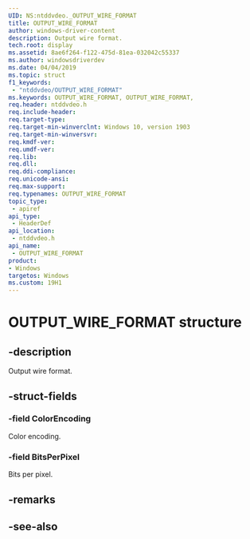 ```yaml
---
UID: NS:ntddvdeo._OUTPUT_WIRE_FORMAT
title: OUTPUT_WIRE_FORMAT
author: windows-driver-content
description: Output wire format.
tech.root: display
ms.assetid: 8ae6f264-f122-475d-81ea-032042c55337
ms.author: windowsdriverdev
ms.date: 04/04/2019
ms.topic: struct
f1_keywords:
 - "ntddvdeo/OUTPUT_WIRE_FORMAT"
ms.keywords: OUTPUT_WIRE_FORMAT, OUTPUT_WIRE_FORMAT, 
req.header: ntddvdeo.h
req.include-header:
req.target-type:
req.target-min-winverclnt: Windows 10, version 1903
req.target-min-winversvr:
req.kmdf-ver:
req.umdf-ver:
req.lib:
req.dll:
req.ddi-compliance:
req.unicode-ansi:
req.max-support:
req.typenames: OUTPUT_WIRE_FORMAT
topic_type: 
 - apiref
api_type: 
 - HeaderDef
api_location: 
 - ntddvdeo.h
api_name: 
 - OUTPUT_WIRE_FORMAT
product:
- Windows
targetos: Windows
ms.custom: 19H1
---
```


# OUTPUT_WIRE_FORMAT structure

## -description

Output wire format.

## -struct-fields

### -field ColorEncoding

Color encoding.

### -field BitsPerPixel
 
Bits per pixel.

## -remarks

## -see-also
